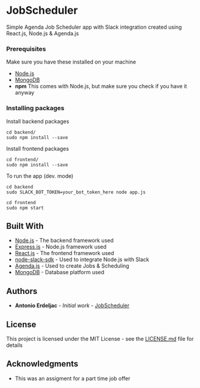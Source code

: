 # JobScheduler

Simple Agenda Job Scheduler app with Slack integration created using React.js, Node.js & Agenda.js

### Prerequisites

Make sure you have these installed on your machine

* [Node.js](https://nodejs.org/en/download/)
* [MongoDB](https://www.mongodb.com)
* **npm** This comes with Node.js, but make sure you check if you have it anyway

### Installing packages

Install backend packages

```
cd backend/
sudo npm install --save
```

Install frontend packages

```
cd frontend/
sudo npm install --save
```

To run the app (dev. mode)

```
cd backend
sudo SLACK_BOT_TOKEN=your_bot_token_here node app.js

cd frontend
sudo npm start
```


## Built With

* [Node.js](https://nodejs.org) - The backend framework used
* [Express.js](https://github.com/expressjs/express) - Node.js framework used
* [React.js](https://github.com/facebook/react) - The frontend framework used
* [node-slack-sdk](https://github.com/slackapi/node-slack-sdk) - Used to integrate Node.js with Slack
* [Agenda.js](https://github.com/rschmukler/agenda) - Used to create Jobs & Scheduling
* [MongoDB](https://www.mongodb.com/) - Database platform used


## Authors

* **Antonio Erdeljac** - *Initial work* - [JobScheduler](https://github.com/AntonioErdeljac/JobScheduler)

## License

This project is licensed under the MIT License - see the [LICENSE.md](LICENSE.md) file for details

## Acknowledgments

* This was an assigment for a part time job offer

